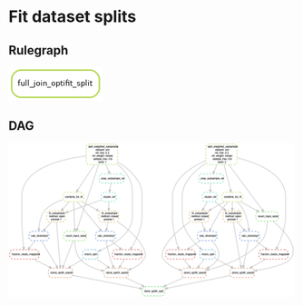 # Fit dataset splits

## Rulegraph

![](../../figures/rulegraph_fit_split.png)

## DAG

![](../../figures/dag_fit_split.png)
